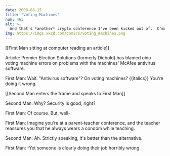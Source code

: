 ```yaml
---
date: 2008-08-15
title: "Voting Machines"
num: 463
alt: >-
  And that's *another* crypto conference I've been kicked out of.  C'mon, it's a great analogy!
img: https://imgs.xkcd.com/comics/voting_machines.png
---
```

[[First Man sitting at computer reading an article]]

Article: Premier Election Solutions (formerly Diebold) has blamed ohio voting machine errors on problems with the machines' McAfee antivirus software.

First Man: Wait. "Antivirus software"? On voting machines? {{italics}} You're doing it wrong.

[[Second Man enters the frame and speaks to First Man]]

Second Man: Why? Security is good, right?

First Man: Of course. But, well-

First Man: Imagine you're at a parent-teacher conference, and the teacher reassures you that he always wears a condom while teaching.

Second Man: Ah. Strictly speaking, it's better than the alternative.

First Man: -Yet someone is clearly doing their job horribly wrong.


